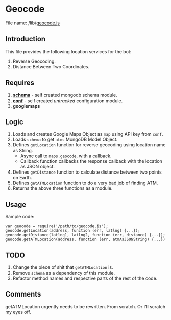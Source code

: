 # Geocode

File name: /lib/[geocode.js](../lib/geocode.js)

## Introduction

This file provides the following location services for the bot:

1. Reverse Geocoding.
2. Distance Between Two Coordinates.

## Requires

1. **[schema](/lib/schema.md)** - self created mongodb schema module.
2. **[conf](/conf.md)** - self created *untracked* configuration module.
3. **googlemaps**

## Logic

1. Loads and creates Google Maps Object as `map` using API key from `conf`.
2. Loads `schema` to get `atms` MongoDB Model Object.
3. Defines `getLocation` function for reverse geocoding using location name as String.
    * Async call to `maps.geocode`, with a callback.
    * Callback function callbacks the response callback with the location as JSON object.
4. Defines `getDistance` function to calculate distance between two points on Earth.
5. Defines `getATMLocation` function to do a very bad job of finding ATM.
6. Returns the above three functions as a module.

## Usage

Sample code:

```
var geocode = require('/path/to/geocode.js');
geocode.getLocation(address, function (err, latlng) {...});
geocode.getDistance(latlng1, latlng2, function (err, distance) {...});
geocode.getATMLocation(address, function (err, atmAsJSONString) {...})
```

## TODO

1. Change the piece of shit that `getATMLocation` is.
2. Remove `schema` as a dependency of this module.
3. Refactor method names and respective parts of the rest of the code.

## Comments

getATMLocation urgently needs to be rewritten. From scratch. Or I'll scratch my eyes off.